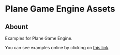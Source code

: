 # Plane Game Engine Assets

## Abount

Examples for Plane Game Engine.

You can see examples online by clicking on [this link](https://qbki.github.io/plane-assets/).
